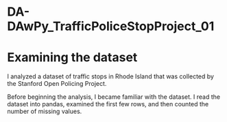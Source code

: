 # DA-DAwPy_TrafficPoliceStopProject_01

# Examining the dataset

I analyzed a dataset of traffic stops in Rhode Island that was collected by the Stanford Open Policing Project.

Before beginning the analysis, I became familiar with the dataset. I read the dataset into pandas, examined the first few rows, and then counted the number of missing values.


